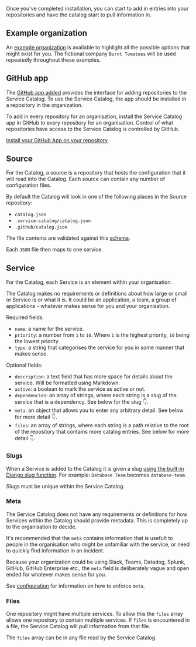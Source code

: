 Once you've completed installation, you can start to add in entries into your repositories and have the catalog start to pull information in.

## Example organization

An [example organization](https://github.com/service-catalog-testing/) is available to highlight all the possible options that might exist for you. The fictional company `Burnt Tomatoes` will be used repeatedly throughout these examples.

## GitHub app

The [GitHub app added](installing.md) provides the interface for adding repositories to the Service Catalog. To use the Service Catalog, the app should be installed in a repository in the organization.

To add in every repository for an organisation, install the Service Catalog app in GitHub to every repository for an organisation. Control of what repositories have access to the Service Catalog is controlled by GitHub.

[Install your GitHub App on your repository](https://docs.github.com/en/apps/maintaining-github-apps/installing-github-apps#installing-your-private-github-app-on-your-repository)

## Source

For the Catalog, a source is a repository that hosts the configuration that it will read into the Catalog. Each source can contain any number of configuration files.

By default the Catalog will look in one of the following places in the Source repository:
* `catalog.json`
* `.service-catalog/catalog.json`
* `.github/catalog.json`

The file contents are validated against this [schema](https://github.com/clearwind-ca/service-catalog/blob/main/catalog/schemas/service.json).

Each `JSON` file then maps to one service.

## Service

For the Catalog, each Service is an element within your organisation.

The Catalog makes no requirements or definitions about how large or small or Service is or what it is. It could be an application, a team, a group of applications - whatever makes sense for you and your organisation.

Required fields:
* `name`: a name for the service.
* `priority`: a number from `1` to `10`. Where `1` is the highest priority, `10` being the lowest priority.
* `type`: a string that categorises the service for you in some manner that makes sense.

Optional fields:
* `description`: a text field that has more space for details about the service. Will be formatted using Markdown.
* `active`: a boolean to mark the service as active or not.
* `dependencies`: an array of strings, where each string is a slug of the service that is a dependency. See below for the slug 👇.
* `meta`: an object that allows you to enter any arbitrary detail. See below for more detail 👇.
* `files`: an array of strings, where each string is a path relative to the root of the repository that contains more catalog entries. See below for more detail 👇.

### Slugs

When a Service is added to the Catalog it is given a slug [using the built-in Django slug function](https://docs.djangoproject.com/en/4.1/ref/utils/#django.utils.text.slugify). For example: `Database Team` becomes `database-team`.

Slugs must be unique within the Service Catalog.

### Meta

The Service Catalog does not have any requirements or definitions for how Services within the Catalog should provide metadata. This is completely up to the organisation to decide. 

It's recommended that the `meta` contains information that is usefult to people in the organisation who might be unfamiliar with the service, or need to quickly find information in an incident.

Because your organization could be using Slack, Teams, Datadog, Splunk, GitHub, GitHub Enterprise etc., the `meta` field is deliberately vague and open ended for whatever makes sense for you.

See [configuration](configuration.md) for information on how to enforce `meta`.

### Files

One repository might have multiple services. To allow this the `files` array allows one repository to contain multiple services. If `files` is encountered in a file, the Service Catalog will pull information from that file.

The `files` array can be in any file read by the Service Catalog.

